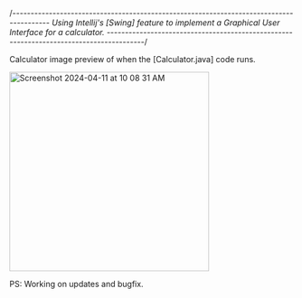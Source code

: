 /*----------------------------------------------------------------------------------------
Using Intellij's [Swing] feature to implement a Graphical User Interface for a calculator.
----------------------------------------------------------------------------------------*/

Calculator image preview of when the [Calculator.java] code runs. 

<img width="353" alt="Screenshot 2024-04-11 at 10 08 31 AM" src="https://github.com/edxploit/CalculatorGUI/assets/43484396/ad92137b-1fd1-4e02-a0a7-1c9ebf69ec27">



PS: Working on updates and bugfix. 
